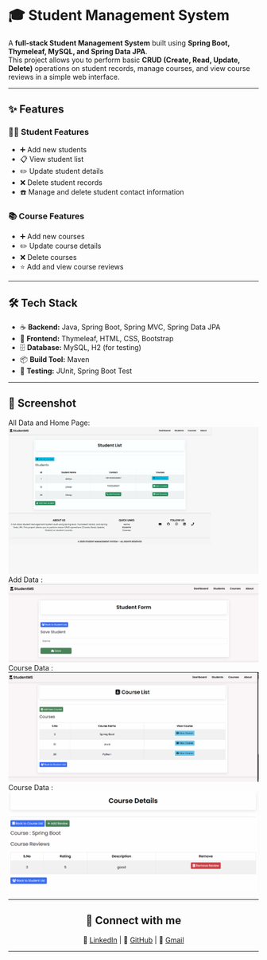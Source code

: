 # 🎓 Student Management System 

A **full-stack Student Management System** built using **Spring Boot, Thymeleaf, MySQL, and Spring Data JPA**.  
This project allows you to perform basic **CRUD (Create, Read, Update, Delete)** operations on student records, manage courses, and view course reviews in a simple web interface.

--- 
 
## ✨ Features
### 👩‍🎓 Student Features
- ➕ Add new students  
- 📋 View student list  
- ✏️ Update student details  
- ❌ Delete student records  
- ☎️ Manage and delete student contact information  

### 📚 Course Features
- ➕ Add new courses  
- ✏️ Update course details  
- ❌ Delete courses  
- ⭐ Add and view course reviews  

---

## 🛠️ Tech Stack
- ☕ **Backend:** Java, Spring Boot, Spring MVC, Spring Data JPA  
- 🎨 **Frontend:** Thymeleaf, HTML, CSS, Bootstrap  
- 🗄️ **Database:** MySQL, H2 (for testing)  
- 📦 **Build Tool:** Maven  
- 🔐 **Testing:** JUnit, Spring Boot Test

---
## 📸 Screenshot
All Data and Home Page:
![Student Home Output](src/main/resources/templates/images/stuh.png)
Add Data :
![Student Home Output](src/main/resources/templates/images/addstu.png)
Course Data :
![Student Home Output](src/main/resources/templates/images/courselist.png)
Course Data :
![Student Home Output](src/main/resources/templates/images/coursedetails.png)

---


<div align="center" >
    
## 🔗 Connect with me

 💼 [LinkedIn](https://www.linkedin.com/in/dinkarprasadjava)  |  🐙 [GitHub](https://github.com/DK12345678D) | 📧 [Gmail](mailto:dinkarprasad682@gmail.com) 
 
 ---
</div>


